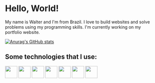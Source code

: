 <h1>Hello, World!</h1>

My name is Walter and I'm from Brazil. I love to build websites and solve problems using my programming skills. I'm currently working on my portfolio website.

[![Anurag's GitHub stats](https://github-readme-stats.vercel.app/api?username=wscneto)](https://github.com/anuraghazra/github-readme-stats)

<h2>Some technologies that I use:</h2>
<img height="40" src="https://cdn.jsdelivr.net/gh/devicons/devicon/icons/html5/html5-plain.svg" />
<img height="40" src="https://cdn.jsdelivr.net/gh/devicons/devicon/icons/css3/css3-plain.svg" />
<img height="40" src="https://cdn.jsdelivr.net/gh/devicons/devicon/icons/javascript/javascript-plain.svg" />
<img height="40" src="https://cdn.jsdelivr.net/gh/devicons/devicon/icons/bootstrap/bootstrap-plain-wordmark.svg" />
<img height="40" src="https://cdn.jsdelivr.net/gh/devicons/devicon/icons/csharp/csharp-plain.svg" />
<img height="40" src="https://cdn.jsdelivr.net/gh/devicons/devicon/icons/dotnetcore/dotnetcore-original.svg" />
<img height="40" src="https://cdn.jsdelivr.net/gh/devicons/devicon/icons/mysql/mysql-original-wordmark.svg" />
